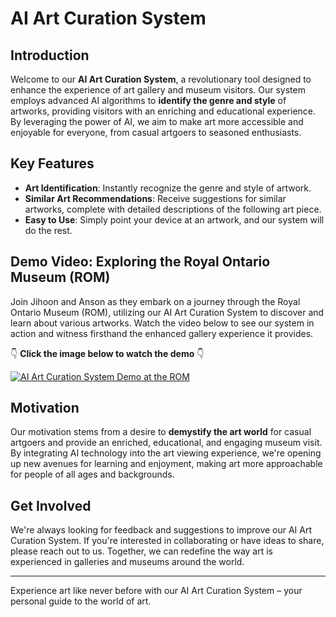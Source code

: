 # AI Art Curation System

## Introduction

Welcome to our **AI Art Curation System**, a revolutionary tool designed to enhance the experience of art gallery and museum visitors. Our system employs advanced AI algorithms to **identify the genre and style** of artworks, providing visitors with an enriching and educational experience. By leveraging the power of AI, we aim to make art more accessible and enjoyable for everyone, from casual artgoers to seasoned enthusiasts.

## Key Features

- **Art Identification**: Instantly recognize the genre and style of artwork.
- **Similar Art Recommendations**: Receive suggestions for similar artworks, complete with detailed descriptions of the following art piece.
- **Easy to Use**: Simply point your device at an artwork, and our system will do the rest.

## Demo Video: Exploring the Royal Ontario Museum (ROM)

Join Jihoon and Anson as they embark on a journey through the Royal Ontario Museum (ROM), utilizing our AI Art Curation System to discover and learn about various artworks. Watch the video below to see our system in action and witness firsthand the enhanced gallery experience it provides.

:point_down: **Click the image below to watch the demo** :point_down:

[![AI Art Curation System Demo at the ROM](http://img.youtube.com/vi/Rm1cvM4DUkg/0.jpg)](https://youtu.be/Rm1cvM4DUkg)

## Motivation

Our motivation stems from a desire to **demystify the art world** for casual artgoers and provide an enriched, educational, and engaging museum visit. By integrating AI technology into the art viewing experience, we're opening up new avenues for learning and enjoyment, making art more approachable for people of all ages and backgrounds.

## Get Involved

We're always looking for feedback and suggestions to improve our AI Art Curation System. If you're interested in collaborating or have ideas to share, please reach out to us. Together, we can redefine the way art is experienced in galleries and museums around the world.

---

Experience art like never before with our AI Art Curation System – your personal guide to the world of art.

